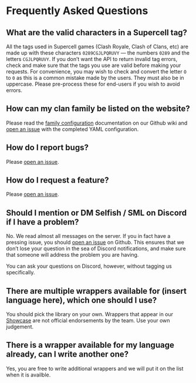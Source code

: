 # Frequently Asked Questions

## What are the valid characters in a Supercell tag?

All the tags used in Supercell games (Clash Royale, Clash of Clans, etc) are made up with these characters `0289CGJLPQRUVY` — the numbers `0289` and the letters `CGJLPQRUVY`. If you don’t want the API to return invalid tag errors, check and make sure that the tags you use are valid before making your requests. For convenience, you may wish to check and convert the letter `O` to `0` as this is a common mistake made by the users. They must also be in uppercase. Please pre-process these for end-users if you wish to avoid errors.

## How can my clan family be listed on the website?

Please read the [family configuration](https://github.com/cr-api/cr-api/wiki/Family-Config) documentation on our Github wiki and [open an issue](https://github.com/cr-api/cr-api/issues) with the completed YAML configuration.

## How do I report bugs?

Please [open an issue](https://github.com/cr-api/cr-api/issues).

## How do I request a feature?

Please [open an issue](https://github.com/cr-api/cr-api/issues).

## Should I mention or DM Selfish / SML on Discord if I have a problem?

No. We read almost all messages on the server. If you in fact have a pressing issue, you should [open an issue](https://github.com/cr-api/cr-api/issues) on Github. This ensures that we don’t lose your question in the sea of Discord notifications, and make sure that someone will address the problem you are having.

You can ask your questions on Discord, however, without tagging us specifically.

## There are multiple wrappers available for (insert language here), which one should I use?

You should pick the library on your own. Wrappers that appear in our [Showcase](/showcase) are not official endorsements by the team. Use your own judgement.

## There is a wrapper available for my language already, can I write another one?

Yes, you are free to write additional wrappers and we will put it on the list when it is availble.
